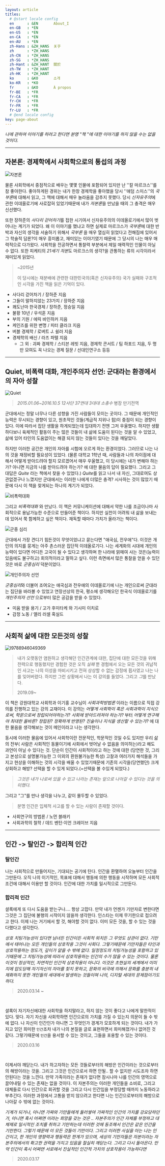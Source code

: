 ```yaml
---
layout: article
titles:
  # @start locale config
  en      : &EN       About_I
  en-GB   : *EN
  en-US   : *EN
  en-CA   : *EN
  en-AU   : *EN
  zh-Hans : &ZH_HANS  关于
  zh      : *ZH_HANS
  zh-CN   : *ZH_HANS
  zh-SG   : *ZH_HANS
  zh-Hant : &ZH_HANT  關於
  zh-TW   : *ZH_HANT
  zh-HK   : *ZH_HANT
  ko      : &KO       소개
  ko-KR   : *KO
  fr      : &KO       À propos
  fr-BE   : *FR
  fr-CA   : *FR
  fr-CH   : *FR
  fr-FR   : *FR
  fr-LU   : *FR
  # @end locale config
key: page-about
---
```


_나에 관하여 이야기를 하려고 한다면 분명 "책 "에 대한 이야기를 하지 않을 수는 없을 것이다._

---
## 자본론: 경제학에서 사회학으로의 통섭의 과정

![자본론](https://user-images.githubusercontent.com/59364300/72576615-8f538a00-3913-11ea-8aa6-621f2f5140c9.jpg)

 물론 사회학에서 중점적으로 배우는 몇몇 인물에 포함되어 있지만 난 ''칼 마르크스''를 참 좋아한다. 좋아하게된 경위는 내가 한창 경제학을 좋아했을 당시 ''애덤 스미스''의 *국부론*에 대해서 읽고, 그 책에 대해서 매우 놀라움을 감추지 못했다. 당시 *신자유주의*에 관한 이데올로기에 사로잡혀 있었기때문에 내가 *자본론*을 만났을 때의 그 충격은 매우 신선했다.   

 또한 장하준의 *사다리 걷어차기*를 접한 시기여서 신자유주의의 이데올로기에서 많이 벗어나는 계기가 되었다. 왜 이 이야기를 했냐고 하면 실제로 마르크스가 *국부론*에 대한 반박과 자신의 생각을 서술하기 위해서 *국부론* 을 매우 열심히 읽었다고 전해짐에 있어서 그 학술적 담론?이 매우 흥미롭고, 재미있는 이야기였기 때문에 그 당시의 나는 매우 매력적으로 다가왔다. 사회학을 전공하면서 통찰력 부분에서 제일 매력적인 인물이 아닐 수 없다. 또한 피케티의 *21세기 자본*도 마르크스의 생각?을 관통하는 류의 시각이라서 재미있게 읽었다.

> ~2015년
>
> 이 당시에는 재분배에 관련한 대한민국의(혹은 신자유주의) 국가 실패와 구조적인 시각을 가진 책을 읽은 기억이 있다.

- 사다리 걷어차기	/ 장하준 지음
- 그들이 말하지않는 23가지 / 장하준 지음
- 쾌도난마 한국경제 / 장하준, 정승일 지음
- 불황 10년 /  우석훈 지음
- 부의 기원 / 에릭 바인하커 지음
- 케인즈를 위한 변명 / 피터 클라크 지음
- 버블 경제학 / 로버트 J. 쉴러 지음
- 경제학의 배신 / 라즈 파텔 지음
  - 그 외 : 괴짜 경제학 / 스티븐 레빗 지음, 경제학 콘서트 / 팀 하포드 지음, 두 명만 모여도 꼭 나오는 경제 질문 / 선대인연구소  등등

---

## Quiet, 비폭력 대화, 개인주의자 선언: 군대라는 환경에서의 자아 성찰

![Quiet](https://user-images.githubusercontent.com/59364300/72579124-751daa00-391b-11ea-8ded-dbec152facaf.jpg)

> *2015.01.06~2016.10.5 12사단 37연대 3대대 소총수* 병장 만기전역

군대에서는 정말 너무나 다른 성향을 가진 사람들이 모이는 곳이다. 그 때문에 개인적인 능력은 무시되는 경향이 있고, 원초적인 것들(계급적 지위나 힘)이 중점이 되는 경향이 있다. 이에 따라서 집단 생활을 하게되었는데 입대하기 전엔 그저 우울했다. 하지만 생활하다보니 육체적인 활동이 주는 많은 것들이 내 삶에 도움이 된다는 것을 알 수 있었고, 삶에 있어 타인의 도움없이는 해결 되지 않는 것들이 있다는 것을 깨달았다.   

 하지만 이러한 공간은 개인의 자아를 시험에 오르게 하는 환경이었다. 그러므로 나는 나의 것을 재정비할 필요성이 있었다. (물론 대학교 1학년 때, 사람들과 나의 차이점에 대해서 어떻게 받아드려야 할지 모르겠어서 매우 우울했고, 이 당시에는 내가 변해야 하는가? 아니면 지금의 나를 받아드려야 하는가? 에 대한 물음의 답이 필요했다. 그리고 그 대답은 *Quite* 라는 책에서 찾을 수 있었다.) *Quite*를 읽고 나서 내 자신, 그대로여도 상관없겠구나 느꼈지만 군대에서는 이러한 나에게 더많은 충격? 시사하는 것이 많았기 때문에 다시 이 책을 찾게되는 하나의 계기가 되었다.    

![비폭력대화](https://user-images.githubusercontent.com/59364300/72579326-215f9080-391c-11ea-8524-f3c24658d3f2.png)

 그리고 *비폭력대화* 와 만났다. 이 책은 커뮤니케이션에 대해서 약한 나를 조금이나마 사회적으로 용납가능한 수준으로 만들어준 책이다. 하지만 실천이 어려워 내 삶을 보내는데 있어서 쭉 함께하고 싶은 책이다.  재독할 때마다 가치가 올라가는 책이다.   

![군중 심리](https://user-images.githubusercontent.com/59364300/72579576-ddb95680-391c-11ea-82e6-ab1db9ea0d81.jpg)

  군대에서 가장 견디기 힘든것이 무엇이었냐고 묻는다면 "애국심, 전우애"다. 이것은 개인의 의지를 뭉게는 아주 촌스러운 집단적 이데올로기다. 나는 세계화의 시대에 개인의 능력이 있다면 어디든 고국이 될 수 있다고 생각하며 한 나라에 얽매여 사는 것은(능력이 있음에도 불구하고) 회의적이라고 말하고 싶다. 이런 측면에서 많은 통찰을 얻을 수 있던 것은 바로 *군중심리*  덕분이었다.     

![개인주의자 선언](https://user-images.githubusercontent.com/59364300/72583368-6dfd9880-3929-11ea-973a-331b01df9cec.png)

 *군중심리*와 더불어 조여오는 애국심과 전우애의 이데올로기에 나는 개인으로써 군대라는 집단을 바라볼 수 있었고 연장선상의 한국, 평소에 생각해오던 한국식 이데올로기를 *개인주의자 선언* 으로부터 많은 공감을 받을 수 있었다.

+ 미움 받을 용기 / 고가 후미타케 와 기시미 이치로
+ 감정 노동 / 앨리 러셀 혹실드

---

## 사회적 삶에 대한 모든것의 성찰


![l9788946049369](https://user-images.githubusercontent.com/59364300/72583712-9df96b80-392a-11ea-8b9c-370393f23ac3.jpg)

> 내가 오랫동안 염원하고 생각해던 인간관계에 대한, 집단에 대한 모든것을 위해  전력으로 행동했지만 경험한 것은 오직 *실패* 뿐 경험에서 오는 모든 것의 귀납적인 사고는 나의 이성을 마비시키고 전혀 상상할 수 없는 감정에 휩사였고 나는 나를 잊어버렸다. 하지만 그런 상황에서 나는 이 강의를 들었다. 그리고 *그*를 만났다.
>
> 2019.09~

 이 책은 강원대학교 사회학과 이기홍 교수님이 *사회과학방법론* 이라는 이름으로  직접 강의를 진행하고 있는 강의 교재이다. 이 강의는 *어떻게 사회학이 혹은 사회과학이 지식으로써, 학문으로써 정립되어야하는가?* *사회에 받아드려져야 하는가?* 부터 *어떻게 연구해야 최대한 올바른? 정립된? 정확하게 반영된? 진술이나 지식을 생산할 수 있는가?* 에 대한 물음을 생각해보는 것이 메인이라고 나는 생각한다.

 동시에 이러한 물음에 있어서 사회학이란 전문적인, 학문적인 것일 수도 있지만 우리 삶의 전부( 사람은 사회적인 동물이기에 사회에서 벗어날 수 없음을 의미하는)라고 해도 과언이 아닐 수 있다는 것. 단순이 인간이 사회적이라고 하는 것에 대한 (당연한 것, 그리고 본성으로 설명불가능한 그 이외의 환원불가능한 특성) 고찰과 여러가지 해석들을 가지고 현상을 이해하는 것의 시각을 배울 수 있었기때문에 기존의 시각을(당연했던) 크게 상회하고 해방? 선택을 할 수 있게 되었다.(=선택을 볼 수있게 되었다.)

>  *그것은 내가 나로써 있을 수 있고 나라는 존재는 앞으로 나아갈 수 있다는 것을 의미했다.*

 그리고 "그"를 만나 생각을 나누고, 같이 몰두할 수 있었다.

> 분명 인간은 입체적 사고를 할 수 있는 사람이 존재할 것이다.

+ 사회연구의 방법론 / 노먼 블래키
+ 사회과학의 철학 /  데드 벤턴·이언 크레이브 지음

---

## 인간 -> 탈인간 -> 합리적 인간

### 탈인간
나는 사회적으로 만들어지는, 기대되는 공기에 탄다. 인간을 환멸하여 오늘부터 인간을 그만둔다. 오직 나의 이기적인, 목표에 대해서 행동에 의한 행동을 시작하며 모든 사회적 조건에 대해서 이용만 할 것이다. 인간에 대한 가치를 일시적으로 그만둔다.

### 합리적 인간
셜록에게 또 다시 도움을 받는구나.... 항상 고맙다. 만약 내가 언젠가 기만자로 변한다면 그것은 그 집단에 불행의 시작이지 않을까 생각한다.
인스타는 이제 무기한으로 접으려고 한다. 이제 나는 거기에서 할 것, 해야할 것이 없다. 이미 모든 것을, 할 수 있는 것을 다했다고 생각한다.

*상호 치팅가능성이 있다면 남녀든 인간이든 사회적 위치든 그 무엇도 상관이 없다. 기만에서 태어나는 모든 개인들의 상호작용 그것이 사회다. 그렇기때문에 기만자들은 타인과 상호작용하는 정도가, 깊이가 앝을 수 밖에 없다. 일정정도의 치팅가능성을 포함하고 있기때문에 그 치팅가능성에 따라서 상호작용하는 인간의 수가 많을 수 있는 것이다.*
*물론 이것이 정상적인, 자연적인 인간적 상호작용이 아니다. 이것은 초현실의 세계에서 이미지에 압도당해 자기자신의 자아를 찾지 못하고, 문화의 비극에 의해서 문화를 충분히 내제화하지 못한 개인들의 세대에서 발생하는 것들이며 나의, 디지털 세대의 문제점이기도 하다.*

> 2020.03.14 ~

<br>

셜록이 자기자신에대한 사회학을 하지말라고, 하지 않는 것이 좋다고 나에게 말한적이 있다. 맞다. 자기 자신을 사회학하면 인간으로의 가치를 가질 수 있는지 의문이 들 수 밖에 없다. 나 자신이 인간인가 아니면 그 무엇인가 경계가 모호하게 되는 것이다. 내가 가지고 있던 희미한 `인간`조차 내가 나의 본질을 글로 표현하면서 희미해졌거나 없어진 것 같다. 그렇기때문에 `인간`을 용서할 수 있는 것이고, 그들을 포용할 수 있는 것이다.

> 2020.03.16

<br>

이제서야 깨닫는다. 내가 하고자하는 모든 것들로부터의 해방은 인간이라는 것으로부터의 해방이라는 것을. 그리고 그것은 인간으로서 하면 안될.. 할 수 없지만 시도조차 하면 안된다는 것을 느낀다. 만약 가족이라는 존재가 없다면 잠시나마 나를 인간의 영역으로 끌어내릴 수 있는 존재는 없을 것이다.
 이 자본주의는 이러한 개인들을 소비로, 그리고 대체들로 다시 인간으로 회귀할 것을 그리고 다시 인간임을 부정당할 때까지 노동하라고 부추긴다. 이러한 과정에서 고통을 받지 않으려고 한다면 나는 인간으로부터의 해방으로 나아갈 수 밖에 없는 것이다.

*기계가 되거나, 아니면 가짜와 기만들에게 둘러쌓여 가짜적인 인간의 가치를 강요당하던가, 아니면 혹시 어쩌면 이라는 희망을 갖는 것은 ..*
*자본주의가 인간 자체를 부정하고 대체제로 일시적인 조치를 취하고 기만하는데 이러한 것에 동조해서 인간은 같은 인간을 기만한다. 그렇기 때문에 이 모든 것들이 기만이다. 그리고 이러한 사실을 아는 나는 인간이고, 한 개인의 영향력과 행동력은 한계가 있으며, 세상의 기만자들은 자본이라는 자본주의에서의 확고한 권력을 가지고 있음을 절실히 깨닫는다. 그리고 다시 돌아온다. 만약 인간이 혹시 어쩌면 서로에서 진실적인 인간적 가치의 상호작용이 가능하다면*

> 2020.03.17
